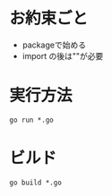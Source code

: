 # お約束ごと
- packageで始める  
- import の後は\"\"が必要  
  
# 実行方法    
```
go run *.go
```

# ビルド  

```
go build *.go
```

